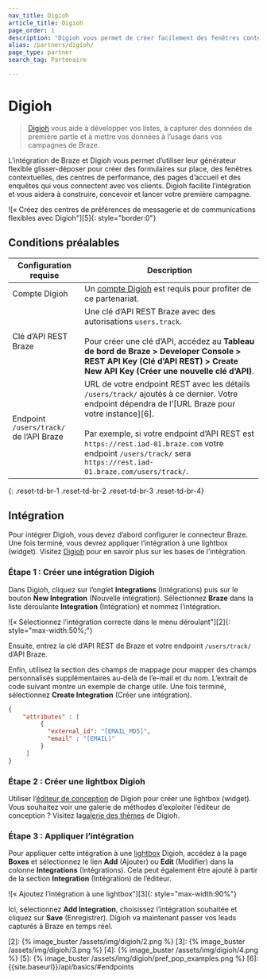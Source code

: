 ```yaml
---
nav_title: Digioh
article_title: Digioh
page_order: 1
description: "Digioh vous permet de créer facilement des fenêtres contextuelles, des formulaires, des enquêtes et des centres de préférences de communication qui favorisent l’engagement réel dans vos campagnes de Braze."
alias: /partners/digioh/
page_type: partner
search_tag: Partenaire

---
```


# Digioh

> [Digioh](https://www.digioh.com/) vous aide à développer vos listes, à capturer des données de première partie et à mettre vos données à l’usage dans vos campagnes de Braze.

L’intégration de Braze et Digioh vous permet d’utiliser leur générateur flexible glisser-déposer pour créer des formulaires sur place, des fenêtres contextuelles, des centres de performance, des pages d’accueil et des enquêtes qui vous connectent avec vos clients. Digioh facilite l’intégration et vous aidera à construire, concevoir et lancer votre première campagne.

![« Créez des centres de préférences de messagerie et de communications flexibles avec Digioh"][5]{: style="border:0"}

## Conditions préalables

| Configuration requise | Description |
|---|---|
|Compte Digioh | Un [compte Digioh](https://www.digioh.com/) est requis pour profiter de ce partenariat. |
| Clé d’API REST Braze | Une clé d’API REST Braze avec des autorisations `users.track`. <br><br> Pour créer une clé d’API, accédez au **Tableau de bord de Braze > Developer Console > REST API Key (Clé d’API REST) > Create New API Key (Créer une nouvelle clé d’API)**. |
| Endpoint `/users/track/` de l’API Braze | URL de votre endpoint REST avec les détails `/users/track/` ajoutés à ce dernier. Votre endpoint dépendra de l’[URL Braze pour votre instance][6].<br><br>Par exemple, si votre endpoint d’API REST est `https://rest.iad-01.braze.com` votre endpoint `/users/track/` sera `https://rest.iad-01.braze.com/users/track/`. |
{: .reset-td-br-1 .reset-td-br-2 .reset-td-br-3  .reset-td-br-4}

## Intégration 

Pour intégrer Digioh, vous devez d’abord configurer le connecteur Braze. Une fois terminé, vous devrez appliquer l’intégration à une lightbox (widget). Visitez [Digioh](https://help.digioh.com/knowledgebase/digioh-integration-basics/) pour en savoir plus sur les bases de l’intégration.

### Étape 1 : Créer une intégration Digioh 

Dans Digioh, cliquez sur l’onglet **Integrations** (Intégrations) puis sur le bouton **New Integration** (Nouvelle intégration). Sélectionnez **Braze** dans la liste déroulante **Integration** (Intégration) et nommez l’intégration. 

![« Sélectionnez l’intégration correcte dans le menu déroulant"][2]{: style="max-width:50%;"}

Ensuite, entrez la clé d’API REST de Braze et votre endpoint `/users/track/` d’API Braze. 

Enfin, utilisez la section des champs de mappage pour mapper des champs personnalisés supplémentaires au-delà de l’e-mail et du nom. L’extrait de code suivant montre un exemple de charge utile. Une fois terminé, sélectionnez **Create Integration** (Créer une intégration).

```json
{
    "attributes" : [
         {
           "external_id": "[EMAIL_MD5]",
           "email" : "[EMAIL]"
         }
     ]
}
```

### Étape 2 : Créer une lightbox Digioh

Utiliser l’[éditeur de conception](https://help.digioh.com/knowledgebase/digioh-platform-training-videos-video-series-getting-started-with-digioh/) de Digioh pour créer une lightbox (widget). <br>
Vous souhaitez voir une galerie de méthodes d’exploiter l’éditeur de conception ? Visitez la[galerie des thèmes](https://www.digioh.com/theme-gallery) de Digioh.

### Étape 3 : Appliquer l’intégration

Pour appliquer cette intégration à une [lightbox](https://help.digioh.com/knowledgebase/digioh-platform-training-videos-video-series-getting-started-with-digioh/) Digioh, accédez à la page **Boxes** et sélectionnez le lien **Add** (Ajouter) ou **Edit** (Modifier) dans la colonne **Integrations** (Intégrations). Cela peut également être ajouté à partir de la section **Integration** (Intégration) de l’éditeur.

![« Ajoutez l’intégration à une lightbox"][3]{: style="max-width:90%"}

Ici, sélectionnez **Add Integration**, choisissez l’intégration souhaitée et cliquez sur **Save** (Enregistrer). Digioh va maintenant passer vos leads capturés à Braze en temps réel.

[2]: {% image_buster /assets/img/digioh/2.png %}
[3]: {% image_buster /assets/img/digioh/3.png %}
[4]: {% image_buster /assets/img/digioh/4.png %}
[5]: {% image_buster /assets/img/digioh/pref_pop_examples.png %}
[6]: {{site.baseurl}}/api/basics/#endpoints